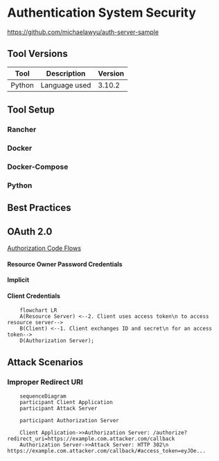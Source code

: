 
# Authentication System Security

<!-- TODO: break this up into multiple different files and link them here, similar to how we do the vimrc file -->

<https://github.com/michaelawyu/auth-server-sample>

## Tool Versions

| Tool | Description | Version |
| ---- | ----------- | ------- |
| Python | Language used | 3.10.2

## Tool Setup

### Rancher

### Docker

### Docker-Compose

### Python

## Best Practices

## OAuth 2.0

[Authorization Code Flows](./docs/authz-code-flows.md)

#### Resource Owner Password Credentials

#### Implicit

#### Client Credentials

```mermaid
    flowchart LR
    A(Resource Server) <--2. Client uses access token\n to access resource server-->
    B(Client) <--1. Client exchanges ID and secret\n for an access token-->
    D(Authorization Server);
```

## Attack Scenarios

### Improper Redirect URI

```mermaid
    sequenceDiagram
    participant Client Application
    participant Attack Server

    participant Authorization Server

    Client Application->>Authorization Server: /authorize? redirect_uri=https://example.com.attacker.com/callback
    Authorization Server->>Attack Server: HTTP 302\n https://example.com.attacker.com/callback/#access_token=eyJOe...
```

